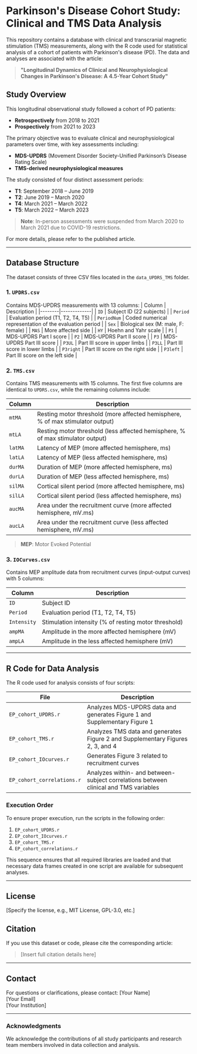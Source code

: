 # Parkinson's Disease Cohort Study: Clinical and TMS Data Analysis

This repository contains a database with clinical and transcranial magnetic stimulation (TMS) measurements, along with the R code used for statistical analysis of a cohort of patients with Parkinson's disease (PD). The data and analyses are associated with the article:

> **"Longitudinal Dynamics of Clinical and Neurophysiological Changes in Parkinson's Disease: A 4.5-Year Cohort Study"**

## Study Overview
This longitudinal observational study followed a cohort of PD patients:
- **Retrospectively** from 2018 to 2021
- **Prospectively** from 2021 to 2023

The primary objective was to evaluate clinical and neurophysiological parameters over time, with key assessments including:
- **MDS-UPDRS** (Movement Disorder Society-Unified Parkinson’s Disease Rating Scale)
- **TMS-derived neurophysiological measures**

The study consisted of four distinct assessment periods:
- **T1**: September 2018 – June 2019
- **T2**: June 2019 – March 2020
- **T4**: March 2021 – March 2022
- **T5**: March 2022 – March 2023

> **Note**: In-person assessments were suspended from March 2020 to March 2021 due to COVID-19 restrictions.

For more details, please refer to the published article.

---
## Database Structure
The dataset consists of three CSV files located in the `data_UPDRS_TMS` folder.

### 1. `UPDRS.csv`
Contains MDS-UPDRS measurements with 13 columns:
| Column | Description |
|--------|-------------|
| `ID` | Subject ID (22 subjects) |
| `Period` | Evaluation period (T1, T2, T4, T5) |
| `PeriodNum` | Coded numerical representation of the evaluation period |
| `Sex` | Biological sex (M: male, F: female) |
| `MAS` | More affected side |
| `HY` | Hoehn and Yahr scale |
| `P1` | MDS-UPDRS Part I score |
| `P2` | MDS-UPDRS Part II score |
| `P3` | MDS-UPDRS Part III score |
| `P3UL` | Part III score in upper limbs |
| `P3LL` | Part III score in lower limbs |
| `P3right` | Part III score on the right side |
| `P3left` | Part III score on the left side |

### 2. `TMS.csv`
Contains TMS measurements with 15 columns. The first five columns are identical to `UPDRS.csv`, while the remaining columns include:

| Column | Description |
|--------|-------------|
| `mtMA` | Resting motor threshold (more affected hemisphere, % of max stimulator output) |
| `mtLA` | Resting motor threshold (less affected hemisphere, % of max stimulator output) |
| `latMA` | Latency of MEP (more affected hemisphere, ms) |
| `latLA` | Latency of MEP (less affected hemisphere, ms) |
| `durMA` | Duration of MEP (more affected hemisphere, ms) |
| `durLA` | Duration of MEP (less affected hemisphere, ms) |
| `silMA` | Cortical silent period (more affected hemisphere, ms) |
| `silLA` | Cortical silent period (less affected hemisphere, ms) |
| `aucMA` | Area under the recruitment curve (more affected hemisphere, mV.ms) |
| `aucLA` | Area under the recruitment curve (less affected hemisphere, mV.ms) |

> **MEP**: Motor Evoked Potential

### 3. `IOCurves.csv`
Contains MEP amplitude data from recruitment curves (input-output curves) with 5 columns:

| Column | Description |
|--------|-------------|
| `ID` | Subject ID |
| `Period` | Evaluation period (T1, T2, T4, T5) |
| `Intensity` | Stimulation intensity (% of resting motor threshold) |
| `ampMA` | Amplitude in the more affected hemisphere (mV) |
| `ampLA` | Amplitude in the less affected hemisphere (mV) |

---
## R Code for Data Analysis
The R code used for analysis consists of four scripts:

| File | Description |
|------|-------------|
| `EP_cohort_UPDRS.r` | Analyzes MDS-UPDRS data and generates Figure 1 and Supplementary Figure 1 |
| `EP_cohort_TMS.r` | Analyzes TMS data and generates Figure 2 and Supplementary Figures 2, 3, and 4 |
| `EP_cohort_IOcurves.r` | Generates Figure 3 related to recruitment curves |
| `EP_cohort_correlations.r` | Analyzes within- and between-subject correlations between clinical and TMS variables |

### **Execution Order**
To ensure proper execution, run the scripts in the following order:

1. `EP_cohort_UPDRS.r`
2. `EP_cohort_IOcurves.r`
3. `EP_cohort_TMS.r`
4. `EP_cohort_correlations.r`

This sequence ensures that all required libraries are loaded and that necessary data frames created in one script are available for subsequent analyses.

---
## License
[Specify the license, e.g., MIT License, GPL-3.0, etc.]

## Citation
If you use this dataset or code, please cite the corresponding article:
> [Insert full citation details here]

---
## Contact
For questions or clarifications, please contact:
[Your Name]  
[Your Email]  
[Your Institution]  

---
### Acknowledgments
We acknowledge the contributions of all study participants and research team members involved in data collection and analysis.

